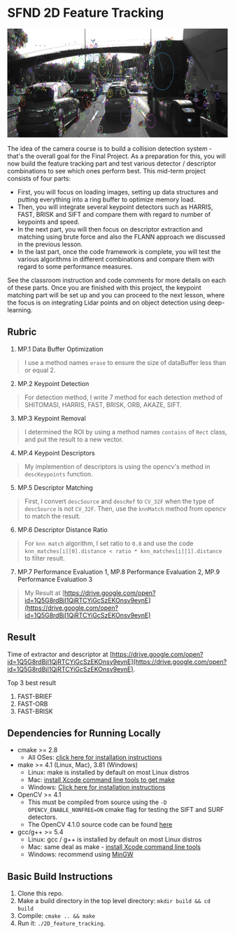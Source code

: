 # SFND 2D Feature Tracking

<img src="images/keypoints.png" width="820" height="248" />

The idea of the camera course is to build a collision detection system - that's the overall goal for the Final Project. As a preparation for this, you will now build the feature tracking part and test various detector / descriptor combinations to see which ones perform best. This mid-term project consists of four parts:

* First, you will focus on loading images, setting up data structures and putting everything into a ring buffer to optimize memory load. 
* Then, you will integrate several keypoint detectors such as HARRIS, FAST, BRISK and SIFT and compare them with regard to number of keypoints and speed. 
* In the next part, you will then focus on descriptor extraction and matching using brute force and also the FLANN approach we discussed in the previous lesson. 
* In the last part, once the code framework is complete, you will test the various algorithms in different combinations and compare them with regard to some performance measures. 

See the classroom instruction and code comments for more details on each of these parts. Once you are finished with this project, the keypoint matching part will be set up and you can proceed to the next lesson, where the focus is on integrating Lidar points and on object detection using deep-learning. 

## Rubric

1. MP.1 Data Buffer Optimization
> I use a method names `erase` to ensure the size of dataBuffer less than or equal 2.

2. MP.2 Keypoint Detection
> For detection method, I write 7 method for each detection method of SHITOMASI, HARRIS, FAST, BRISK, ORB, AKAZE, SIFT.

3. MP.3 Keypoint Removal
> I determined the ROI by using a method names `contains` of `Rect` class, and put the result to a new vector.

4. MP.4 Keypoint Descriptors
> My implemention of descriptors is using the opencv's method in `descKeypoints` function.

5. MP.5 Descriptor Matching
> First, I convert `descSource` and `descRef` to `CV_32F` when the type of `descSource` is not `CV_32F`. Then, use the `knnMatch` method from opencv to match the result.

6. MP.6 Descriptor Distance Ratio
> For `knn match` algorithm, I set ratio to `0.8` and use the code `knn_matches[i][0].distance < ratio * knn_matches[i][1].distance` to filter result.

7. MP.7 Performance Evaluation 1, MP.8 Performance Evaluation 2, MP.9 Performance Evaluation 3
> My Result at [https://drive.google.com/open?id=1Q5G8rdBjI1QjRTCYiGcSzEKOnsv9eynE](https://drive.google.com/open?id=1Q5G8rdBjI1QjRTCYiGcSzEKOnsv9eynE)


## Result
Time of extractor and descriptor at [https://drive.google.com/open?id=1Q5G8rdBjI1QjRTCYiGcSzEKOnsv9eynE](https://drive.google.com/open?id=1Q5G8rdBjI1QjRTCYiGcSzEKOnsv9eynE).

Top 3 best result
1. FAST-BRIEF
2. FAST-ORB
3. FAST-BRISK

## Dependencies for Running Locally
* cmake >= 2.8
  * All OSes: [click here for installation instructions](https://cmake.org/install/)
* make >= 4.1 (Linux, Mac), 3.81 (Windows)
  * Linux: make is installed by default on most Linux distros
  * Mac: [install Xcode command line tools to get make](https://developer.apple.com/xcode/features/)
  * Windows: [Click here for installation instructions](http://gnuwin32.sourceforge.net/packages/make.htm)
* OpenCV >= 4.1
  * This must be compiled from source using the `-D OPENCV_ENABLE_NONFREE=ON` cmake flag for testing the SIFT and SURF detectors.
  * The OpenCV 4.1.0 source code can be found [here](https://github.com/opencv/opencv/tree/4.1.0)
* gcc/g++ >= 5.4
  * Linux: gcc / g++ is installed by default on most Linux distros
  * Mac: same deal as make - [install Xcode command line tools](https://developer.apple.com/xcode/features/)
  * Windows: recommend using [MinGW](http://www.mingw.org/)

## Basic Build Instructions

1. Clone this repo.
2. Make a build directory in the top level directory: `mkdir build && cd build`
3. Compile: `cmake .. && make`
4. Run it: `./2D_feature_tracking`.
